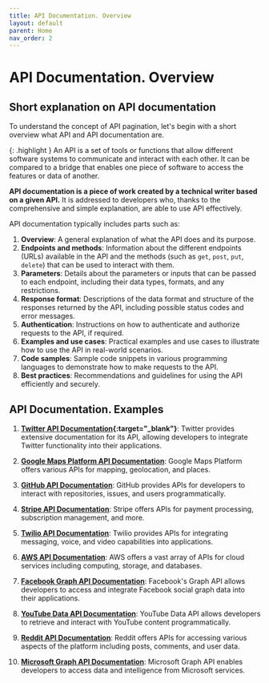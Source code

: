 ```yaml
---
title: API Documentation. Overview
layout: default
parent: Home
nav_order: 2
---
```


# API Documentation. Overview

## Short explanation on API documentation

To understand the concept of API pagination, let's begin with a short overview what API and API documentation are. 

{: .highlight }
An API is a set of tools or functions that allow different software systems to communicate and interact with each other. It can be compared to a bridge that enables one piece of software to access the features or data of another.

**API documentation is a piece of work created by a technical writer based on a given API.** It is addressed to developers who, thanks to the comprehensive and simple explanation, are able to use API effectively. 

API documentation typically includes parts such as:

1. **Overview**: A general explanation of what the API does and its purpose.
2. **Endpoints and methods**: Information about the different endpoints (URLs) available in the API and the methods (such as `get`, `post`, `put`, `delete`) that can be used to interact with them.
3. **Parameters**: Details about the parameters or inputs that can be passed to each endpoint, including their data types, formats, and any restrictions.
4. **Response format**: Descriptions of the data format and structure of the responses returned by the API, including possible status codes and error messages.
5. **Authentication**: Instructions on how to authenticate and authorize requests to the API, if required.
6. **Examples and use cases**: Practical examples and use cases to illustrate how to use the API in real-world scenarios.
7. **Code samples**: Sample code snippets in various programming languages to demonstrate how to make requests to the API.
8. **Best practices**: Recommendations and guidelines for using the API efficiently and securely.


## API Documentation. Examples

1. **[Twitter API Documentation](https://developer.twitter.com/en/docs){:target="_blank"}**: Twitter provides extensive documentation for its API, allowing developers to integrate Twitter functionality into their applications. 

2. **[Google Maps Platform API Documentation](https://developers.google.com/maps/documentation)**: Google Maps Platform offers various APIs for mapping, geolocation, and places.

3. **[GitHub API Documentation](https://docs.github.com/en/rest)**: GitHub provides APIs for developers to interact with repositories, issues, and users programmatically.

4. **[Stripe API Documentation](https://stripe.com/docs/api)**: Stripe offers APIs for payment processing, subscription management, and more.

5. **[Twilio API Documentation](https://www.twilio.com/docs/usage/api)**: Twilio provides APIs for integrating messaging, voice, and video capabilities into applications. 

6. **[AWS API Documentation](https://docs.aws.amazon.com/index.html)**: AWS offers a vast array of APIs for cloud services including computing, storage, and databases.

7. **[Facebook Graph API Documentation](https://developers.facebook.com/docs/graph-api)**: Facebook's Graph API allows developers to access and integrate Facebook social graph data into their applications.

8. **[YouTube Data API Documentation](https://developers.google.com/youtube/v3)**: YouTube Data API allows developers to retrieve and interact with YouTube content programmatically. 

9. **[Reddit API Documentation](https://www.reddit.com/dev/api/)**: Reddit offers APIs for accessing various aspects of the platform including posts, comments, and user data.

10. **[Microsoft Graph API Documentation](https://docs.microsoft.com/en-us/graph/)**: Microsoft Graph API enables developers to access data and intelligence from Microsoft services.
